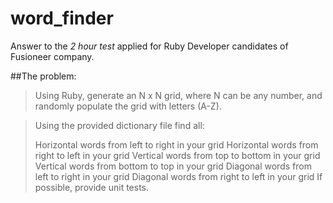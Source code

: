 # word_finder

Answer to the *2 hour test* applied for Ruby Developer candidates of Fusioneer company.

##The problem:

> Using Ruby, generate an N x N grid, where N can be any number, and randomly populate the grid with letters (A-Z).

> Using the provided dictionary file find all:
> 
> Horizontal words from left to right in your grid
> Horizontal words from right to left in your grid
> Vertical words from top to bottom in your grid
> Vertical words from bottom to top in your grid
> Diagonal words from left to right in your grid
> Diagonal words from right to left in your grid
> If possible, provide unit tests.

